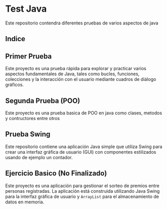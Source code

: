 # Test Java
Este repositorio contendra diferentes pruebas de varios aspectos de java

## Indice
<!-- A Crear -->

## Primer Prueba
Este proyecto es una prueba rápida para explorar y practicar varios aspectos fundamentales de Java, tales como bucles, funciones, colecciones y la interacción con el usuario mediante cuadros de diálogo gráficos.

## Segunda Prueba (POO)
Este proyecto es una prueba basica de POO en java como clases, metodos y contructores entre otros

## Prueba Swing
Este repositorio contiene una aplicación Java simple que utiliza Swing para crear una interfaz gráfica de usuario (GUI) con componentes estilizados usando de ejemplo un contador.

## Ejercicio Basico (No Finalizado)
Este proyecto es una aplicación para gestionar el sorteo de premios entre personas registradas. La aplicación está construida utilizando Java Swing para la interfaz gráfica de usuario y `ArrayList` para el almacenamiento de datos en memoria.